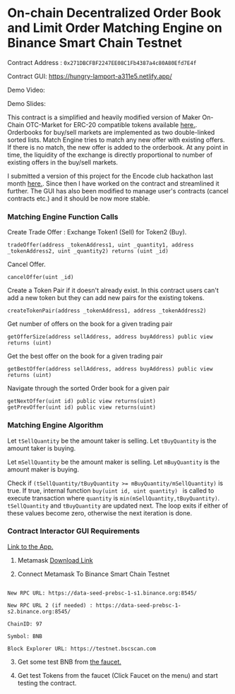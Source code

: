 # On-chain Decentralized Order Book and Limit Order Matching Engine on Binance Smart Chain Testnet

Contract Address : ```0x271DBCFBF2247EE08C1Fb4387a4c80A80Efd7E4f```

Contract GUI: https://hungry-lamport-a311e5.netlify.app/

Demo Video: 

Demo Slides: 

This contract is a simplified and heavily modified version of Maker On-Chain OTC-Market for ERC-20 compatible tokens available [here.](https://github.com/daifoundation/maker-otc). Orderbooks for buy/sell markets are implemented as two double-linked sorted lists. Match Engine tries to match any new offer with existing offers. If there is no match, the new offer is added to the orderbook. At any point in time, the liquidity of the exchange is directly proportional to number of existing offers in the buy/sell markets.

I submitted a version of this project for the Encode club hackathon last month [here.](https://github.com/encoderafat/binancedex). Since then I have worked on the contract and streamlined it further. The GUI has also been modified to manage user's contracts (cancel contracts etc.) and it should be now more stable.

### Matching Engine Function Calls

Create Trade Offer : Exchange Token1 (Sell) for Token2 (Buy).

```tradeOffer(address _tokenAddress1, uint _quantity1, address _tokenAddress2, uint _quantity2) returns (uint _id)```

Cancel Offer.

```cancelOffer(uint _id) ```

Create a Token Pair if it doesn't already exist. In this contract users can't add a new token but they can add new pairs for the existing tokens.

```createTokenPair(address _tokenAddress1, address _tokenAddress2) ```

Get number of offers on the book for a given trading pair

```getOfferSize(address sellAddress, address buyAddress) public view returns (uint)```

Get the best offer on the book for a given trading pair

```getBestOffer(address sellAddress, address buyAddress) public view returns (uint)```

Navigate through the sorted Order book for a given pair

```
getNextOffer(uint id) public view returns(uint)
getPrevOffer(uint id) public view returns(uint)
```


### Matching Engine Algorithm

Let `tSellQuantity` be the amount taker is selling.
Let `tBuyQuantity` is the amount taker is buying.

Let `mSellQuantity` be the amount maker is selling.
Let `mBuyQuantity` is the amount maker is buying.

Check if `(tSellQuantity/tBuyQuantity >= mBuyQuantity/mSellQuantity)` is true. If true, internal function `buy(uint id, uint quantity) ` is called to execute transaction where `quantity` is `min(mSellQuantity,tBuyQuantity)`. `tSellQuantity` and `tBuyQuantity` are updated next. The loop exits if either of these values become zero, otherwise the next iteration is done.


### Contract Interactor GUI Requirements

[Link to the App.](https://pedantic-ritchie-b4130f.netlify.app/)

1. Metamask [Download Link](https://metamask.io/)

2. Connect Metamask To Binance Smart Chain Testnet

```Network Name: Smart Chain - Testnet

New RPC URL: https://data-seed-prebsc-1-s1.binance.org:8545/

New RPC URL 2 (if needed) : https://data-seed-prebsc-1-s2.binance.org:8545/

ChainID: 97

Symbol: BNB

Block Explorer URL: https://testnet.bscscan.com
```

3. Get some test BNB from [the faucet.](https://testnet.binance.org/faucet-smart)

4. Get test Tokens from the faucet (Click Faucet on the menu) and start testing the contract.
